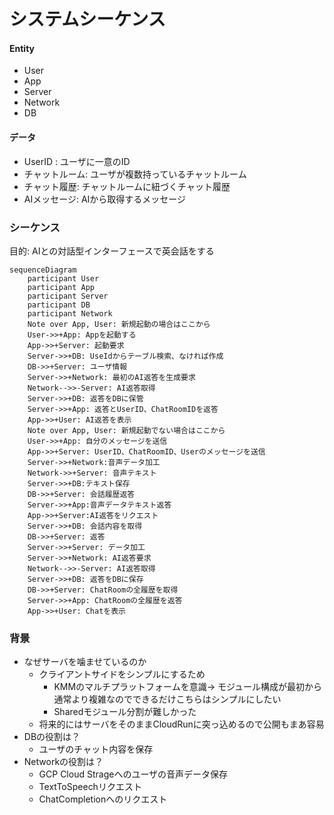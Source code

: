 # システムシーケンス

#### Entity
- User
- App
- Server
- Network
- DB

#### データ
- UserID : ユーザに一意のID
- チャットルーム: ユーザが複数持っているチャットルーム
- チャット履歴: チャットルームに紐づくチャット履歴
- AIメッセージ: AIから取得するメッセージ

### シーケンス
目的: AIとの対話型インターフェースで英会話をする

```mermaid
sequenceDiagram
    participant User
    participant App
    participant Server
    participant DB
    participant Network
    Note over App, User: 新規起動の場合はここから
    User->>+App: Appを起動する
    App->>+Server: 起動要求
    Server->>+DB: UseIdからテーブル検索、なければ作成
    DB->>+Server: ユーザ情報
    Server->>+Network: 最初のAI返答を生成要求
    Network-->>-Server: AI返答取得
    Server->>+DB: 返答をDBに保管
    Server->>+App: 返答とUserID、ChatRoomIDを返答
    App->>+User: AI返答を表示
    Note over App, User: 新規起動でない場合はここから
    User->>+App: 自分のメッセージを送信
    App->>+Server: UserID、ChatRoomID、Userのメッセージを送信
    Server->>+Network:音声データ加工
    Network->>+Server: 音声テキスト
    Server->>+DB:テキスト保存
    DB->>+Server: 会話履歴返答
    Server->>+App:音声データテキスト返答
    App->>+Server:AI返答をリクエスト
    Server->>+DB: 会話内容を取得
    DB->>+Server: 返答
    Server->>+Server: データ加工
    Server->>+Network: AI返答要求
    Network-->>-Server: AI返答取得
    Server->>+DB: 返答をDBに保存
    DB->>+Server: ChatRoomの全履歴を取得
    Server->>+App: ChatRoomの全履歴を返答
    App->>+User: Chatを表示
```


### 背景
- なぜサーバを噛ませているのか
    - クライアントサイドをシンプルにするため
        - KMMのマルチプラットフォームを意識-> モジュール構成が最初から通常より複雑なのでできるだけこちらはシンプルにしたい
        - Sharedモジュール分割が難しかった
    - 将来的にはサーバをそのままCloudRunに突っ込めるので公開もまあ容易
- DBの役割は？
    - ユーザのチャット内容を保存
- Networkの役割は？
    - GCP Cloud Strageへのユーザの音声データ保存
    - TextToSpeechリクエスト
    - ChatCompletionへのリクエスト

